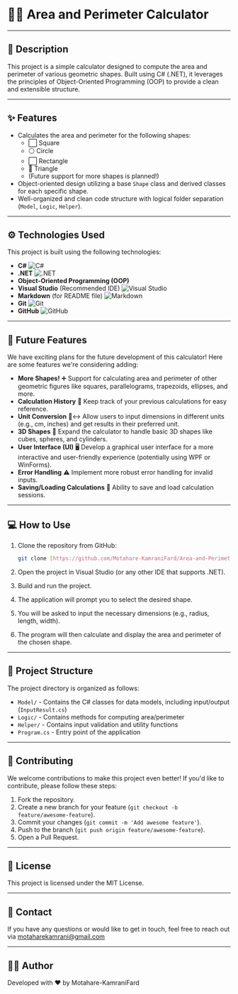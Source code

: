 # 📐📏 Area and Perimeter Calculator
---
## 🚀 Description

This project is a simple calculator designed to compute the area and perimeter of various geometric shapes. Built using C# (.NET), it leverages the principles of Object-Oriented Programming (OOP) to provide a clean and extensible structure.

---

## ✨ Features

* Calculates the area and perimeter for the following shapes:
    * ⬜ Square
    * ⚪ Circle
    * ⬜ Rectangle
    * 📐 Triangle
    * (Future support for more shapes is planned!)
* Object-oriented design utilizing a base `Shape` class and derived classes for each specific shape.
* Well-organized and clean code structure with logical folder separation (`Model`, `Logic`, `Helper`).

---

## ⚙️ Technologies Used

This project is built using the following technologies:

* **C#** <img src="https://img.shields.io/badge/c%23-%23239120.svg?style=for-the-badge&logo=c-sharp&logoColor=white" alt="C#">
* **.NET** <img src="https://img.shields.io/badge/.NET-5C2D91?style=for-the-badge&logo=.net&logoColor=white" alt=".NET">
* **Object-Oriented Programming (OOP)**
* **Visual Studio** (Recommended IDE) <img src="https://img.shields.io/badge/Visual%20Studio-5C2D91.svg?style=for-the-badge&logo=visual-studio&logoColor=white" alt="Visual Studio">
* **Markdown** (for README file) <img src="https://img.shields.io/badge/Markdown-000000?style=for-the-badge&logo=markdown&logoColor=white" alt="Markdown">
* **Git** <img src="https://img.shields.io/badge/Git-F05032?style=for-the-badge&logo=git&logoColor=white" alt="Git">
* **GitHub** <img src="https://img.shields.io/badge/GitHub-181717?style=for-the-badge&logo=github&logoColor=white" alt="GitHub">

---
## 🔮 Future Features

We have exciting plans for the future development of this calculator! Here are some features we're considering adding:

* **More Shapes!** ➕ Support for calculating area and perimeter of other geometric figures like squares, parallelograms, trapezoids, ellipses, and more.
* **Calculation History** 📜 Keep track of your previous calculations for easy reference.
* **Unit Conversion** 📏↔️ Allow users to input dimensions in different units (e.g., cm, inches) and get results in their preferred unit.
* **3D Shapes** 🧊 Expand the calculator to handle basic 3D shapes like cubes, spheres, and cylinders.
* **User Interface (UI)** 🖥️ Develop a graphical user interface for a more interactive and user-friendly experience (potentially using WPF or WinForms).
* **Error Handling** ⚠️ Implement more robust error handling for invalid inputs.
* **Saving/Loading Calculations** 💾 Ability to save and load calculation sessions.

---

## 💻 How to Use

1.  Clone the repository from GitHub:

    ```bash
    git clone [https://github.com/Motahare-KamraniFard/Area-and-Perimeter-Calculator.git](https://github.com/Motahare-KamraniFard/Area-and-Perimeter-Calculator.git)
    ```

2.  Open the project in Visual Studio (or any other IDE that supports .NET).
3.  Build and run the project.
4.  The application will prompt you to select the desired shape.
5.  You will be asked to input the necessary dimensions (e.g., radius, length, width).
6.  The program will then calculate and display the area and perimeter of the chosen shape.

---

## 📂 Project Structure

The project directory is organized as follows:

- `Model/` - Contains the C# classes for data models, including input/output (`InputResult.cs`)
- `Logic/` - Contains methods for computing area/perimeter
- `Helper/` - Contains input validation and utility functions
- `Program.cs` - Entry point of the application

---

## 🤝 Contributing

We welcome contributions to make this project even better! If you'd like to contribute, please follow these steps:

1.  Fork the repository.
2.  Create a new branch for your feature (`git checkout -b feature/awesome-feature`).
3.  Commit your changes (`git commit -m 'Add awesome feature'`).
4.  Push to the branch (`git push origin feature/awesome-feature`).
5.  Open a Pull Request.

---

## 📄 License

This project is licensed under the MIT License.

---

## 📧 Contact

If you have any questions or would like to get in touch, feel free to reach out via motaharekamrani@gmail.com

---

## 🧑‍💻 Author
Developed with ❤️ by Motahare-KamraniFard
